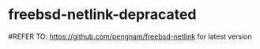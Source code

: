 # freebsd-netlink-depracated

#REFER TO: https://github.com/pengnam/freebsd-netlink for latest version

